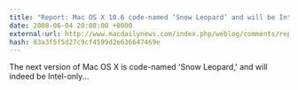 ```yaml
---
title: "Report: Mac OS X 10.6 code-named ‘Snow Leopard’ and will be Intel-only"
date: 2008-06-04 20:08:00 +0000
external-url: http://www.macdailynews.com/index.php/weblog/comments/report_mac_os_x_106_code_named_snow_leopard_and_will_be_intel_only/
hash: 83a3f5f5d27c9cf4599d2e636647469e
---
```


The next version of Mac OS X is code-named 'Snow Leopard,' and will indeed be Intel-only...
